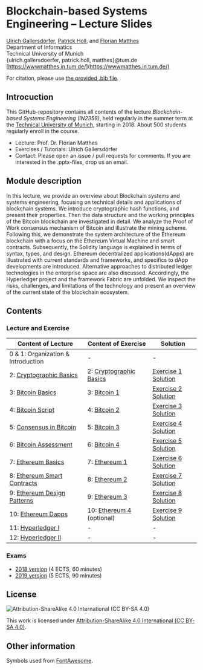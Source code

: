 # Blockchain-based Systems Engineering – Lecture Slides
[Ulrich Gallersdörfer](https://ulig.io/research), [Patrick Holl](https://wwwmatthes.in.tum.de/pages/ocm83pu8nbkc/Patrick-Holl), and [Florian Matthes](https://wwwmatthes.in.tum.de/pages/88bkmvw6y7gx/Prof.-Dr.-Florian-Matthes) <br>
Department of Informatics <br>
Technical University of Munich <br>
{ulrich.gallersdoerfer, patrick.holl, matthes}@tum.de <br>
[https://wwwmatthes.in.tum.de/](https://wwwmatthes.in.tum.de/)

For citation, please use [the provided .bib file](references.bib).

## Introcuction

This GitHub-repository contains all contents of the lecture _Blockchain-based Systems Engineering (IN2359)_, held regularly in the summer term at the [Technical University of Munich](https://www.tum.de), starting in 2018. About 500 students regularly enroll in the course. 

- Lecture: Prof. Dr. Florian Matthes
- Exercises / Tutorials: Ulrich Gallersdörfer
- Contact: Please open an issue / pull requests for comments. If you are interested in the .pptx-files, drop us an email. 


## Module description
In this lecture, we provide an overview about Blockchain systems and systems engineering, focusing on technical details and applications of blockchain systems. We introduce cryptographic hash functions, and present their properties. Then the data structure and the working principles of the Bitcoin blockchain are investigated in detail. We analyze the Proof of Work consensus mechanism of Bitcoin and illustrate the mining scheme. Following this, we demonstrate the system architecture of the Ethereum blockchain with a focus on the Ethereum Virtual Machine and smart contracts. Subsequently, the Solidity language is explained in terms of syntax, types, and design. Ethereum decentralized applications(dApps) are illustrated with current standards and frameworks, and specifics to dApp developments are introduced. Alternative approaches to distributed ledger technologies in the enterprise space are also discussed. Accordingly, the Hyperledger project and the framework Fabric are unfolded. We inspect the risks, challenges, and limitations of the technology and present an overview of the current state of the blockchain ecosystem.

## Contents

### Lecture and Exercise

| Content of Lecture                                                    	| Content of Exercise                            	| Solution                                     	|
|-----------------------------------------------------------------------	|------------------------------------------------	|----------------------------------------------	|
| 0 & 1: Organization & Introduction                                    	| -                                              	| -                                            	|
| 2: [Cryptographic Basics](slides/02_Cryptographic_Basics.pdf)         	| 2: [Cryptographic Basics](exercises/ex1.pdf)   	| [Exercise 1 Solution](exercises/ex1_sol.pdf) 	|
| 3: [Bitcoin Basics](slides/03_Bitcoin_Basics.pdf)                     	| 3: [Bitcoin 1](exercises/ex2.pdf)              	| [Exercise 2 Solution](exercises/ex2_sol.pdf) 	|
| 4: [Bitcoin Script](slides/04_Bitcoin_Script.pdf)                     	| 4: [Bitcoin 2](exercises/ex3.pdf)              	| [Exercise 3 Solution](exercises/ex3_sol.pdf) 	|
| 5: [Consensus in Bitcoin](slides/05_Consensus_in_Bitcoin.pdf)         	| 5: [Bitcoin 3](exercises/ex4.pdf)              	| [Exercise 4 Solution](exercises/ex4_sol.pdf) 	|
| 6: [Bitcoin Assessment](slides/06_Bitcoin_Assessment.pdf)             	| 6: [Bitcoin 4](exercises/ex5.pdf)              	| [Exercise 5 Solution](exercises/ex5_sol.pdf) 	|
| 7: [Ethereum Basics](slides/07_Ethereum_Basics.pdf)                   	| 7: [Ethereum 1](exercises/ex6.pdf)             	| [Exercise 6 Solution](exercises/ex6_sol.pdf) 	|
| 8: [Ethereum Smart Contracts](slides/08_Ethereum_Smart_Contracts.pdf) 	| 8: [Ethereum 2](exercises/ex7.pdf)             	| [Exercise 7 Solution](exercises/ex7_sol.pdf) 	|
| 9: [Ethereum Design Patterns](slides/09_Ethereum_Design_Patterns.pdf) 	| 9: [Ethereum 3](exercises/ex8.pdf)             	| [Exercise 8 Solution](exercises/ex8_sol.pdf) 	|
| 10: [Ethereum Dapps](slides/10_Ethereum_dApps.pdf)                    	| 10: [Ethereum 4](exercises/ex9.pdf) (optional) 	| [Exercise 9 Solution](exercises/ex9_sol.pdf) 	|
| 11: [Hyperledger I](slides/11_Hyperledger_I.pdf)                      	| -                                              	| -                                            	|
| 12: [Hyperledger II](slides/12_Hyperledger_II.pdf)                    	| -                                              	| -                                            	|

### Exams

- [2018 version](exams/exam18.pdf) (4 ECTS, 60 minutes)
- [2019 version](exams/exam19.pdf) (5 ECTS, 90 minutes)


## License
![Attribution-ShareAlike 4.0 International (CC BY-SA 4.0)](https://licensebuttons.net/l/by-sa/4.0/88x31.png)

This work is licensed under [Attribution-ShareAlike 4.0 International (CC BY-SA 4.0)](https://creativecommons.org/licenses/by-sa/4.0/). 

## Other information
Symbols used from [FontAwesome](https://fontawesome.com/).